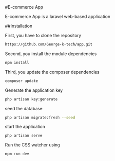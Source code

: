 #E-commerce App

E-commerce App is a laravel web-based application

##Installation

First, you have to clone the repository 
```bash
https://github.com/George-k-tech/app.git
```
Second, you install the module dependencies
```bash
npm install
```
Third, you update the composer dependencies 
```bash
composer update
```
 Generate the application key
```bash
php artisan key:generate
```
 seed the database
```bash
php artisan migrate:fresh --seed
```
start the application
```bash
php artisan serve
```
Run the CSS watcher using
```bash
npm run dev
```
